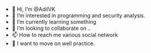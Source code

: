 - 👋 Hi, I’m @AdilVK
- 👀 I’m interested in programming and security analysis.
- 🌱 I’m currently learning something
- 💞️ I’m looking to collaborate on ..
- 📫 How to reach me various social network
- 📌 I want to move on well practice.

<!---
AdilVK007/AdilVK007 is a ✨ special ✨ repository because its `README.md` (this file) appears on your GitHub profile.
You can click the Preview link to take a look at your changes.
--->
